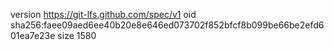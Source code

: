 version https://git-lfs.github.com/spec/v1
oid sha256:faee09aed6ee40b20e8e646ed073702f852bfcf8b099be66be2efd601ea7e23e
size 1580
